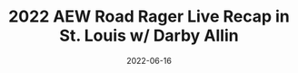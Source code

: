 ---
title: "2022 AEW Road Rager Live Recap in St. Louis w/ Darby Allin"
date: 2022-06-16
description: "2022 AEW Road Rager Live Recap in St. Louis w/ Darby Allin"
longDescription: >-
    We Comin For You Wrestling Cast comes to you live from All Elite Wrestling's Road Rager in St. Louis. They break down all of the matches and even get a small cameo from AEW's Darby Allin.
    
    Visit ProWrestlingBlack.org for all We Comin For You Cast episodes!  Send questions or comments to WeCominForYouCast@gmail.com
    
    WCFY online ​  ​
    RVS: @FranchICE06 
    ROD: @R8TED_R
    FB Group: https://bit.ly/3iGwOMw  ​ 
    ​IG: https://bit.ly/2NB17ZB   ​  
    
    Follow SOLC Network online
    Instagram: https://bit.ly/39VL542              
    Twitter: https://bit.ly/39aL395               
    Facebook: https://bit.ly/3sQn7je        ​
    
    To Listen to the podcast
    Podbean https://bit.ly/3t7SDJH           
    YouTube http://bit.ly/3ouZqJU           
    Spotify http://spoti.fi/3pwZZnJ           
    Apple http://apple.co/39rwjD1           
    Stitcher http://bit.ly/3puGQ5P    
    IHeartRadio http://ihr.fm/2L0A2y1
duration: "0:02:12"
youtubeId: "7CuPAvyNCJI"

image: "/uploads/thumbnails/7CuPAvyNCJI.jpg"
tags: ["wrestling","aew","recap"]
draft: false
---